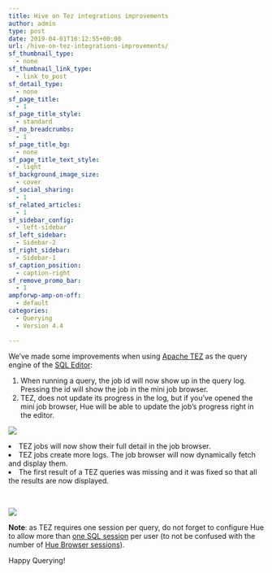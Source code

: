 ```yaml
---
title: Hive on Tez integrations improvements
author: admin
type: post
date: 2019-04-01T16:12:55+00:00
url: /hive-on-tez-integrations-improvements/
sf_thumbnail_type:
  - none
sf_thumbnail_link_type:
  - link_to_post
sf_detail_type:
  - none
sf_page_title:
  - 1
sf_page_title_style:
  - standard
sf_no_breadcrumbs:
  - 1
sf_page_title_bg:
  - none
sf_page_title_text_style:
  - light
sf_background_image_size:
  - cover
sf_social_sharing:
  - 1
sf_related_articles:
  - 1
sf_sidebar_config:
  - left-sidebar
sf_left_sidebar:
  - Sidebar-2
sf_right_sidebar:
  - Sidebar-1
sf_caption_position:
  - caption-right
sf_remove_promo_bar:
  - 1
ampforwp-amp-on-off:
  - default
categories:
  - Querying
  - Version 4.4

---
```

<span style="font-weight: 400;">We’ve made some improvements when using </span>[<span style="font-weight: 400;">Apache TEZ</span>][1] <span style="font-weight: 400;">as the query engine of the </span>[<span style="font-weight: 400;">SQL Editor</span>][2]<span style="font-weight: 400;">:</span>

<li style="list-style-type: none;">
  <ol>
    <li style="font-weight: 400;">
      <span style="font-weight: 400;">When running a query, the job id will now show up in the query log. Pressing the id will show the job in the mini job browser.</span>
    </li>
    <li style="font-weight: 400;">
      <span style="font-weight: 400;">TEZ, does not update its progress in the log, but if you’ve opened the mini job browser, Hue will be able to update the job’s progress right in the editor.</span>
    </li>
  </ol>
</li>

[<img class="aligncenter wp-image-5834" src="https://cdn.gethue.com/uploads/2019/04/Screen-Shot-2019-03-29-at-3.53.54-PM.png"/>][3]

<li style="font-weight: 400;">
  <span style="font-weight: 400;">TEZ jobs will now show their full detail in the job browser.</span>
</li>
<li style="font-weight: 400;">
  <span style="font-weight: 400;">TEZ jobs create more logs. The job browser will now dynamically fetch and display them.</span>
</li>
<li style="font-weight: 400;">
  <span style="font-weight: 400;">The first result of a TEZ queries was missing and it was fixed so that all the results are now displayed.</span>
</li>

&nbsp;

[<img class="aligncenter wp-image-5835" src="https://cdn.gethue.com/uploads/2019/04/Screen-Shot-2019-03-29-at-3.50.35-PM.png"/>][4]

**Note**<span style="font-weight: 400;">: as TEZ requires one session per query, do not forget to configure Hue to allow more than </span>[<span style="font-weight: 400;">one SQL session</span>][5] <span style="font-weight: 400;">per user (to not be confused with the number of </span>[<span style="font-weight: 400;">Hue Browser sessions</span>][6]<span style="font-weight: 400;">).</span>

<span style="font-weight: 400;">Happy Querying!</span>

 [1]: https://tez.apache.org/
 [2]: https://gethue.com/sql-editor/
 [3]: https://cdn.gethue.com/uploads/2019/04/Screen-Shot-2019-03-29-at-3.53.54-PM.png
 [4]: https://cdn.gethue.com/uploads/2019/04/Screen-Shot-2019-03-29-at-3.50.35-PM.png
 [5]: http://cloudera.github.io/hue/latest/administrator/configuration/editor/#hive
 [6]: https://gethue.com/restrict-number-of-concurrent-sessions-per-user/
